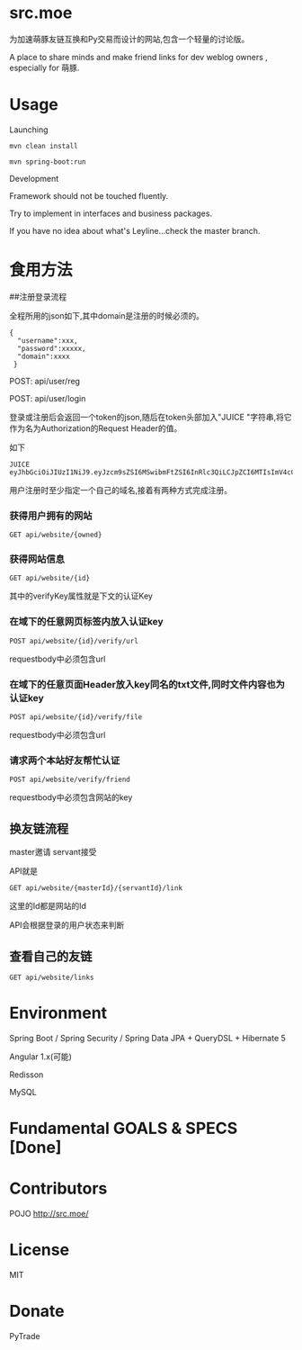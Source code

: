 # src.moe
为加速萌豚友链互换和Py交易而设计的网站,包含一个轻量的讨论版。

A place to share minds and make friend links for dev weblog owners , especially for 萌豚.

# Usage

Launching
``````
mvn clean install

mvn spring-boot:run
``````

Development

Framework should not be touched fluently.

Try to implement in interfaces and business packages.

If you have no idea about what's Leyline...check the master branch.


# 食用方法

##注册登录流程

全程所用的json如下,其中domain是注册的时候必须的。
```
{
  "username":xxx,
  "password":xxxxx,
  "domain":xxxx
 }
```

POST: api/user/reg

POST: api/user/login

登录或注册后会返回一个token的json,随后在token头部加入"JUICE "字符串,将它作为名为Authorization的Request Header的值。

如下

```
JUICE eyJhbGciOiJIUzI1NiJ9.eyJzcm9sZSI6MSwibmFtZSI6InRlc3QiLCJpZCI6MTIsImV4cCI6MTQ2Njk0MzMzNn0.yP
```

用户注册时至少指定一个自己的域名,接着有两种方式完成注册。

### 获得用户拥有的网站

```
GET api/website/{owned}
```

### 获得网站信息

```
GET api/website/{id}
```
其中的verifyKey属性就是下文的认证Key


### 在域下的任意网页<head>标签内放入认证key
```
POST api/website/{id}/verify/url
```
requestbody中必须包含url

### 在域下的任意页面Header放入key同名的txt文件,同时文件内容也为认证key
```
POST api/website/{id}/verify/file
```
requestbody中必须包含url

### 请求两个本站好友帮忙认证
```
POST api/website/verify/friend
```
requestbody中必须包含网站的key

## 换友链流程

master邀请 servant接受

API就是
```
GET api/website/{masterId}/{servantId}/link
```
这里的Id都是网站的Id

API会根据登录的用户状态来判断


## 查看自己的友链
```
GET api/website/links
```

# Environment

Spring Boot / Spring Security / Spring Data JPA + QueryDSL + Hibernate 5

Angular 1.x(可能)

Redisson

MySQL


# Fundamental GOALS & SPECS [Done]


# Contributors
POJO http://src.moe/

# License
MIT

# Donate
PyTrade